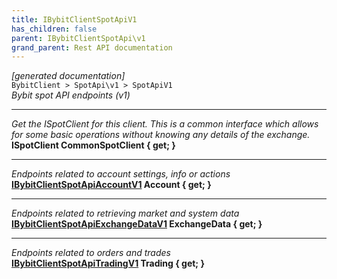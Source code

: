 ```yaml
---
title: IBybitClientSpotApiV1
has_children: false
parent: IBybitClientSpotApi\v1
grand_parent: Rest API documentation
---
```

*[generated documentation]*  
`BybitClient > SpotApi\v1 > SpotApiV1`  
*Bybit spot API endpoints (v1)*
  
***
*Get the ISpotClient for this client. This is a common interface which allows for some basic operations without knowing any details of the exchange.*  
**ISpotClient CommonSpotClient { get; }**  
***
*Endpoints related to account settings, info or actions*  
**[IBybitClientSpotApiAccountV1](IBybitClientSpotApiAccountV1.html) Account { get; }**  
***
*Endpoints related to retrieving market and system data*  
**[IBybitClientSpotApiExchangeDataV1](IBybitClientSpotApiExchangeDataV1.html) ExchangeData { get; }**  
***
*Endpoints related to orders and trades*  
**[IBybitClientSpotApiTradingV1](IBybitClientSpotApiTradingV1.html) Trading { get; }**  
